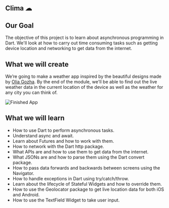        
   
## Clima ☁          
  
## Our Goal

The objective of this project is to learn about asynchronous programming in Dart. We'll look at how to carry out time consuming tasks such as getting device location and networking to get data from the internet. 


## What we will create

We’re going to make a weather app inspired by the beautiful designs made by [Olia Gozha](https://dribbble.com/shots/4663154-). By the end of the module, we'll be able to find out the live weather data in the current location of the device as well as the weather for any city you can think of.

![Finished App](images/clima.gif)
 
## What we will learn 

- How to use Dart to perform asynchronous tasks.
- Understand async and await.
- Learn about Futures and how to work with them.
- How to network with the Dart http package.
- What APIs are and how to use them to get data from the internet.
- What JSONs are and how to parse them using the Dart convert package.
- How to pass data forwards and backwards between screens using the Navigator.
- How to handle exceptions in Dart using try/catch/throw.
- Learn about the lifecycle of Stateful Widgets and how to override them.
- How to use the Geolocator package to get live location data for both iOS and Android.
- How to use the TextField Widget to take user input.
  
   
 
